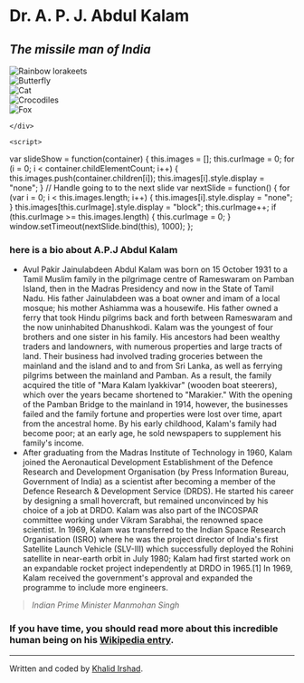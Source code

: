 <HTML>
<div class="container">
  <div class="jumbotron">
    <div class="row">
      <div class="col-xs-12">
        <h1 class="text-center">Dr. A. P. J. Abdul Kalam</h1>
        <h2 class="text-center"><em>The missile man of India</em></h2>
       <style>
        img {
  display: block;
  margin-left: auto;
  margin-right: auto;
}
</style>
        <body>
        <div id="slideshow">
        <img src="https://www.kasandbox.org/programming-images/animals/birds_rainbow-lorakeets.png" alt="Rainbow lorakeets" />
        <img src="https://www.kasandbox.org/programming-images/animals/butterfly.png"alt="Butterfly" />
        <img src="https://www.kasandbox.org/programming-images/animals/cat.png" alt="Cat" />
        <img src="https://www.kasandbox.org/programming-images/animals/crocodiles.png" alt="Crocodiles" />
        <img src="https://www.kasandbox.org/programming-images/animals/fox.png" alt="Fox" />
        
    </div>

    <script>
var slideShow = function(container) {
    this.images = [];
    this.curImage = 0;
    for (i = 0; i < container.childElementCount; i++) {
        this.images.push(container.children[i]);
        this.images[i].style.display = "none";
    }
   // Handle going to to the next slide
    var nextSlide = function() {
        for (var i = 0; i < this.images.length; i++) {
            this.images[i].style.display = "none";
        }
        this.images[this.curImage].style.display = "block";
        this.curImage++;
        if (this.curImage >= this.images.length) {
            this.curImage = 0;
        }
        window.setTimeout(nextSlide.bind(this), 1000);
    };
          <h3>here is a bio about A.P.J Abdul Kalam</h3>
          <ul>
            <li>Avul Pakir Jainulabdeen Abdul Kalam was born on 15 October 1931 to a Tamil Muslim family in the pilgrimage centre of Rameswaram on Pamban Island, then in the Madras Presidency and now in the State of Tamil Nadu. His father Jainulabdeen was a boat owner and imam of a local mosque; his mother Ashiamma was a housewife. His father owned a ferry that took Hindu pilgrims back and forth between Rameswaram and the now uninhabited Dhanushkodi. Kalam was the youngest of four brothers and one sister in his family. His ancestors had been wealthy traders and landowners, with numerous properties and large tracts of land. Their business had involved trading groceries between the mainland and the island and to and from Sri Lanka, as well as ferrying pilgrims between the mainland and Pamban. As a result, the family acquired the title of "Mara Kalam Iyakkivar" (wooden boat steerers), which over the years became shortened to "Marakier." With the opening of the Pamban Bridge to the mainland in 1914, however, the businesses failed and the family fortune and properties were lost over time, apart from the ancestral home. By his early childhood, Kalam's family had become poor; at an early age, he sold newspapers to supplement his family's income.</li> 
      <li>After graduating from the Madras Institute of Technology in 1960, Kalam joined the Aeronautical Development Establishment of the Defence Research and Development Organisation (by Press Information Bureau, Government of India) as a scientist after becoming a member of the Defence Research & Development Service (DRDS). He started his career by designing a small hovercraft, but remained unconvinced by his choice of a job at DRDO. Kalam was also part of the INCOSPAR committee working under Vikram Sarabhai, the renowned space scientist. In 1969, Kalam was transferred to the Indian Space Research Organisation (ISRO) where he was the project director of India's first Satellite Launch Vehicle (SLV-III) which successfully deployed the Rohini satellite in near-earth orbit in July 1980; Kalam had first started work on an expandable rocket project independently at DRDO in 1965.[1] In 1969, Kalam received the government's approval and expanded the programme to include more engineers.</li>
          </ul>
             </body>
          <blockquote>
            <footer><cite>Indian Prime Minister Manmohan Singh</cite></footer>
          </blockquote>
          <h3>If you have time, you should read more about this incredible human being on his <a href="https://en.wikipedia.org/wiki/A._P._J._Abdul_Kalam" target="_blank">Wikipedia entry</a>.</h3>
        </div>
      </div>
    </div> 
  </div>
  <footer class="text-center">
    <hr>
    <p>Written and coded by <a href="https://www.khanacademy.org/profile/kaid_570448974466501530072662/assignments/teacher/kaid_166595453230873217678480/class/5424453028511744" target="_blank">Khalid Irshad</a>.</p>
  </footer>  
</div>  
</HTML>
   

